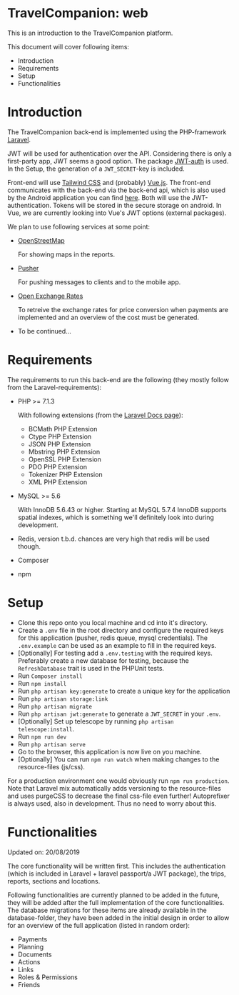 # TravelCompanion: web

This is an introduction to the TravelCompanion platform.

This document will cover following items:

* Introduction
* Requirements
* Setup
* Functionalities

# Introduction

The TravelCompanion back-end is implemented using the PHP-framework [Laravel](https://www.laravel.com/).

JWT will be used for authentication over the API. Considering there is only a first-party app, JWT seems a good option. The package [JWT-auth](https://github.com/tymondesigns/jwt-auth) is used. In the Setup, the generation of a `JWT_SECRET`-key is included.

Front-end will use [Tailwind CSS](https://tailwindcss.com/) and (probably) [Vue.js](https://vuejs.org/). The front-end communicates with the back-end via the back-end api, which is also used by the Android application you can find [here](https://github.com/iw-dbti-2016/travel-companion-app). Both will use the JWT-authentication. Tokens will be stored in the secure storage on android. In Vue, we are currently looking into Vue's JWT options (external packages).

We plan to use following services at some point:

* [OpenStreetMap](https://www.openstreetmap.org/)

	For showing maps in the reports.
* [Pusher](https://pusher.com/)

	For pushing messages to clients and to the mobile app.
* [Open Exchange Rates](https://openexchangerates.org/)

	To retreive the exchange rates for price conversion when payments are implemented and an overview of the cost must be generated.
* To be continued...

# Requirements

The requirements to run this back-end are the following (they mostly follow from the Laravel-requirements):

* PHP >= 7.1.3

	With following extensions (from the [Laravel Docs page](https://laravel.com/docs/5.8)):
	* BCMath PHP Extension
	* Ctype PHP Extension
	* JSON PHP Extension
	* Mbstring PHP Extension
	* OpenSSL PHP Extension
	* PDO PHP Extension
	* Tokenizer PHP Extension
	* XML PHP Extension
* MySQL >= 5.6

	With InnoDB 5.6.43 or higher. Starting at MySQL 5.7.4 InnoDB supports spatial indexes, which is something we'll definitely look into during development.
* Redis, version t.b.d. chances are very high that redis will be used though.
* Composer
* npm

# Setup

* Clone this repo onto you local machine and cd into it's directory.
* Create a `.env` file in the root directory and configure the required keys for this application (pusher, redis queue, mysql credentials). The `.env.example` can be used as an example to fill in the required keys.
* [Optionally] For testing add a `.env.testing` with the required keys. Preferably create a new database for testing, because the `RefreshDatabase` trait is used in the PHPUnit tests.
* Run `Composer install`
* Run `npm install`
* Run `php artisan key:generate` to create a unique key for the application
* Run `php artisan storage:link`
* Run `php artisan migrate`
* Run `php artisan jwt:generate` to generate a `JWT_SECRET` in your `.env`.
* [Optionally] Set up telescope by running `php artisan telescope:install`.
* Run `npm run dev`
* Run `php artisan serve`
* Go to the browser, this application is now live on you machine.
* [Optionally] You can run `npm run watch` when making changes to the resource-files (js/css).

For a production environment one would obviously run `npm run production`. Note that Laravel mix automatically adds versioning to the resource-files and uses purgeCSS to decrease the final css-file even further! Autoprefixer is always used, also in development. Thus no need to worry about this.

# Functionalities

Updated on: 20/08/2019

The core functionality will be written first. This includes the authentication (which is included in Laravel + laravel passport/a JWT package), the trips, reports, sections and locations.

Following functionalities are currently planned to be added in the future, they will be added after the full implementation of the core functionalities. The database migrations for these items are already available in the database-folder, they have been added in the initial design in order to allow for an overview of the full application (listed in random order):

* Payments
* Planning
* Documents
* Actions
* Links
* Roles & Permissions
* Friends
